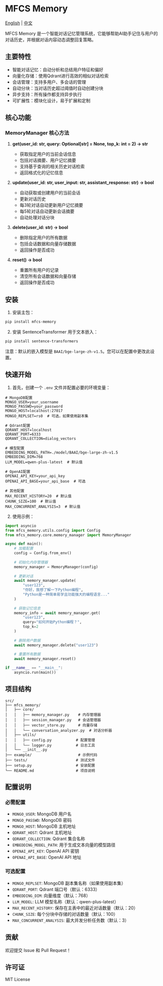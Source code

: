 # MFCS Memory

[English](README.md) | [中文](README_zh.md)

MFCS Memory 是一个智能对话记忆管理系统，它能够帮助AI助手记住与用户的对话历史，并根据对话内容动态调整回复策略。

## 主要特性

- 智能对话记忆：自动分析和总结用户特征和偏好
- 向量化存储：使用Qdrant进行高效的相似对话检索
- 会话管理：支持多用户、多会话的管理
- 自动分块：当对话历史超过阈值时自动创建分块
- 异步支持：所有操作都支持异步执行
- 可扩展性：模块化设计，易于扩展和定制

## 核心功能

### MemoryManager 核心方法

1. **get(user_id: str, query: Optional[str] = None, top_k: int = 2) -> str**
   - 获取指定用户的当前会话信息
   - 包括对话摘要、用户记忆摘要
   - 支持基于查询的相关历史对话检索
   - 返回格式化的记忆信息

2. **update(user_id: str, user_input: str, assistant_response: str) -> bool**
   - 自动获取或创建用户的当前会话
   - 更新对话历史
   - 每3轮对话自动更新用户记忆摘要
   - 每5轮对话自动更新会话摘要
   - 自动处理对话分块

3. **delete(user_id: str) -> bool**
   - 删除指定用户的所有数据
   - 包括会话数据和向量存储数据
   - 返回操作是否成功

4. **reset() -> bool**
   - 重置所有用户的记录
   - 清空所有会话数据和向量存储
   - 返回操作是否成功

## 安装

1. 安装主包：
```bash
pip install mfcs-memory
```

2. 安装 SentenceTransformer 用于文本嵌入：
```bash
pip install sentence-transformers
```

注意：默认的嵌入模型是 `BAAI/bge-large-zh-v1.5`。您可以在配置中更改此设置。

## 快速开始

1. 首先，创建一个 `.env` 文件并配置必要的环境变量：

```env
# MongoDB配置
MONGO_USER=your_username
MONGO_PASSWD=your_password
MONGO_HOST=localhost:27017
MONGO_REPLSET=rs0  # 可选，如果使用副本集

# Qdrant配置
QDRANT_HOST=localhost
QDRANT_PORT=6333
QDRANT_COLLECTION=dialog_vectors

# 模型配置
EMBEDDING_MODEL_PATH=./model/BAAI/bge-large-zh-v1.5
EMBEDDING_DIM=768
LLM_MODEL=qwen-plus-latest  # 默认值

# OpenAI配置
OPENAI_API_KEY=your_api_key
OPENAI_API_BASE=your_api_base  # 可选

# 其他配置
MAX_RECENT_HISTORY=20  # 默认值
CHUNK_SIZE=100  # 默认值
MAX_CONCURRENT_ANALYSIS=3  # 默认值
```

2. 使用示例：

```python
import asyncio
from mfcs_memory.utils.config import Config
from mfcs_memory.core.memory_manager import MemoryManager

async def main():
    # 加载配置
    config = Config.from_env()
    
    # 初始化内存管理器
    memory_manager = MemoryManager(config)
    
    # 更新对话
    await memory_manager.update(
        "user123",
        "你好，我想了解一下Python编程",
        "Python是一种简单易学且功能强大的编程语言..."
    )
    
    # 获取记忆信息
    memory_info = await memory_manager.get(
        "user123",
        query="如何开始Python编程？",
        top_k=2
    )
    
    # 删除用户数据
    await memory_manager.delete("user123")
    
    # 重置所有数据
    await memory_manager.reset()

if __name__ == "__main__":
    asyncio.run(main())
```

## 项目结构

```
src/
├── mfcs_memory/
│   ├── core/
│   │   ├── memory_manager.py    # 内存管理器
│   │   ├── session_manager.py   # 会话管理器
│   │   ├── vector_store.py      # 向量存储
│   │   └── conversation_analyzer.py  # 对话分析器
│   ├── utils/
│   │   ├── config.py           # 配置管理
│   │   └── logger.py           # 日志工具
│   └── __init__.py
├── example/                     # 示例代码
├── tests/                      # 测试文件
├── setup.py                    # 安装配置
└── README.md                   # 项目说明
```

## 配置说明

### 必需配置
- `MONGO_USER`: MongoDB 用户名
- `MONGO_PASSWD`: MongoDB 密码
- `MONGO_HOST`: MongoDB 主机地址
- `QDRANT_HOST`: Qdrant 主机地址
- `QDRANT_COLLECTION`: Qdrant 集合名称
- `EMBEDDING_MODEL_PATH`: 用于生成文本向量的模型路径
- `OPENAI_API_KEY`: OpenAI API 密钥
- `OPENAI_API_BASE`: OpenAI API 地址

### 可选配置
- `MONGO_REPLSET`: MongoDB 副本集名称（如果使用副本集）
- `QDRANT_PORT`: Qdrant 端口号（默认：6333）
- `EMBEDDING_DIM`: 向量维度（默认：768）
- `LLM_MODEL`: LLM 模型名称（默认：qwen-plus-latest）
- `MAX_RECENT_HISTORY`: 保存在主表中的最近对话数量（默认：20）
- `CHUNK_SIZE`: 每个分块中存储的对话数量（默认：100）
- `MAX_CONCURRENT_ANALYSIS`: 最大并发分析任务数（默认：3）

## 贡献

欢迎提交 Issue 和 Pull Request！

## 许可证

MIT License 